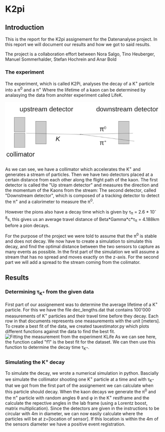 # K2pi

## Introduction

This is the report for the K2pi assignement for the Datenanalyse project.
In this report we will document our results and how we got to said results.

The project is a collaboration effort between Nora Salgo, Tino Heuberger, Manuel Sommerhalder, Stefan Hochrein and Anar Bold

### The experiment

The experiment, which is called K2Pi, analyses the decay of a K<sup>+</sup> particle into a π<sup>0</sup> and a π<sup>+</sup>
Where the lifetime of a kaon can be determined by analasying the data from anohter experiment called LifeK.

![Experiment setup](https://raw.githubusercontent.com/RononDex/DAProject/master/K2Pi/ExperimentSetup.jpg)

As we can see, we have a collimator which accelerates the K<sup>+</sup> and generates a stream of particles. Then we have two detectors placed at a certain distance from each other along the flight path of the kaon. The first detector is called the "Up stream detector" and measures the direction and the momentum of the Kaons from the stream: The second detector, called "Downstream detector", which is composed of a tracking detector to detect the π<sup>+</sup> and a calorimeter to measure the π<sup>0</sup>.

However the pions also have a decay time which is given by τ<sub>π</sub> = 2.6 * 10<sup>-8</sup>s, this gives us an average travel distance of Beta\*Gamma\*c\*τ<sub>π</sub> = 4.188km before a pion decays.

For the purpose of the project we were told to assume that the π<sup>0</sup> is stable and does not decay.
We now have to create a simulation to simulate this decay, and find the optimal distance between the two sensors to capture as many events as possible. In the first part of the simulation we will assume a stream that has no spread and moves exactly on the z-axis. For the second part we will add a spread to the stream coming from the colimator.

## Results

### Determining τ<sub>K<sup>+</sup></sub> from the given data
First part of our assignement was to determine the average lifetime of a K<sup>+</sup> particle. For this we have the file dec_lengths.dat that contains 100'000 measurements of K<sup>+</sup> particles and their travel time before they decay. Each row in that documents represents one measurements with the unit [meters].
To create a best fit of the data, we created tauestimator.py which plots different functions against the data to find the best fit.
![Fitting the measurement from the experiment KLife](https://raw.githubusercontent.com/abold/DAProject/master/K2Pi/plot2.jpg)
As we can see here, the function called "f1" is the best fit for the dataset. We can then use this function to determine the decay time τ<sub>K<sup>+</sup></sub>. 

### Simulating the K<sup>+</sup> decay
To simulate the decay, we wrote a numerical simulation in python. Bascially we simulate the collimator shooting one K<sup>+</sup> particle at a time and with τ<sub>K<sup>+</sup></sub> that we got from the first part of the assignement we can calculate when this particle should decay. When the kaon decays we generate the π<sup>0</sup> and the π<sup>+</sup> particle with random angles θ and φ in the K<sup>+</sup> restframe and the calculate the repective angles in the lab frame (using a Lorentz boost, matrix multiplication). Since the detectors are given in the instructions to be circular with 4m in diameter, we can now easily calculate where the particles will be at z=[location of sensor]. If this location is within the 4m of the sensors diameter we have a positive event registration.
